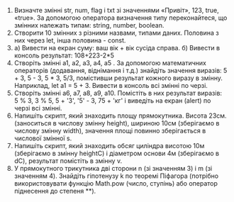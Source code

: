 1. Визначте змінні str, num, flag і txt зі значеннями «Привіт», 123, true, «true». За допомогою оператора визначення типу переконайтеся, що змінних належать типам: string, number, boolean.
2. Створити 10 змінних з різними назвами, типами даних. Половина з них через let, інша половина - const.
3. а) Вивести на екран  суму: ваш вік + вік сусіда справа. 
б) Вивести в консоль  результат: 108+223-2*5
4. Створіть змінні a1, a2, a3, a4, a5 . За допомогою математичних операторів (додавання, віднімання і т.д.) знайдіть значення виразів: 5 + 3,   5 - 3,   5 * 3,   5/3, помістивши результат кожного виразу в змінну. Наприклад, let a1 = 5 + 3. Вивести в консоль всі змінні по черзі.
5. Створіть змінні a6, a7, a8, a9, a10. Помістіть в них результат виразів: 5 % 3,  3 % 5,  5 + '3',  	'5' - 3,   75 + 'кг' і виведіть на екран (alert) по черзі всі змінні.
6. Напишіть скрипт, який знаходить площу прямокутника. Висота 23см. (заноситься в числову змінну height), шириною 10см (зберігаємо в числову змінну width), значення площі повинно зберігається в числової змінної s.
7. Напишіть скрипт, який знаходить обсяг циліндра висотою 10м (зберігаємо в змінну heightC) і діаметром основи 4м (зберігаємо в dC), результат помістіть в змінну v.
8. У прямокутного трикутника дві сторони n (зі значенням 3) і m (зі значенням 4). Знайдіть гіпотенузу k по теоремі Піфагора (потрібно використовувати функцію Math.pow (число, ступінь) або оператор піднесення до степеня **).
